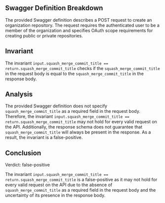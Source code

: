## Swagger Definition Breakdown

The provided Swagger definition describes a POST request to create an organization repository. The request requires the authenticated user to be a member of the organization and specifies OAuth scope requirements for creating public or private repositories.

## Invariant

The invariant `input.squash_merge_commit_title == return.squash_merge_commit_title` checks if the `squash_merge_commit_title` in the request body is equal to the `squash_merge_commit_title` in the response body.

## Analysis

The provided Swagger definition does not specify `squash_merge_commit_title` as a required field in the request body. Therefore, the invariant `input.squash_merge_commit_title == return.squash_merge_commit_title` may not hold for every valid request on the API. Additionally, the response schema does not guarantee that `squash_merge_commit_title` will always be present in the response. As a result, the invariant is a false-positive.

## Conclusion

Verdict: false-positive

The invariant `input.squash_merge_commit_title == return.squash_merge_commit_title` is a false-positive as it may not hold for every valid request on the API due to the absence of `squash_merge_commit_title` as a required field in the request body and the uncertainty of its presence in the response body.
